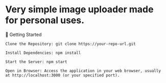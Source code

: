 # Very simple image uploader made for personal uses.


🚀 Getting Started

    Clone the Repository: git clone https://your-repo-url.git

    Install Dependencies: npm install

    Start the Server: npm start

    Open in Browser: Access the application in your web browser, usually at http://localhost:3000 (or your specified port).

